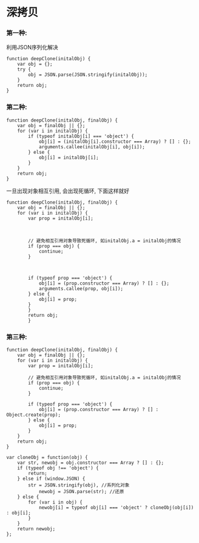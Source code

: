 # 深拷贝

### 第一种: 

利用JSON序列化解决

    function deepClone(initalObj) {
        var obj = {}; 
        try {
            obj = JSON.parse(JSON.stringify(initalObj)); 
        }
        return obj; 
    }

### 第二种: 

    function deepClone(initalObj, finalObj) {
        var obj = finalObj || {}; 
        for (var i in initalObj) {
            if (typeof initalObj[i] === 'object') {
                obj[i] = (initalObj[i].constructor === Array) ? [] : {}; 
                arguments.callee(initalObj[i], obj[i]); 
            } else {
                obj[i] = initalObj[i]; 
            }
        }
        return obj; 
    }

一旦出现对象相互引用, 会出现死循环, 下面这样就好

    function deepClone(initalObj, finalObj) {
        var obj = finalObj || {}; 
        for (var i in initalObj) {
            var prop = initalObj[i]; 

    

            // 避免相互引用对象导致死循环, 如initalObj.a = initalObj的情况
            if (prop === obj) {
                continue; 
            }

    

            if (typeof prop === 'object') {
                obj[i] = (prop.constructor === Array) ? [] : {}; 
                arguments.callee(prop, obj[i]); 
            } else {
                obj[i] = prop; 
            }
            }
            return obj; 
            }

### 第三种: 

    function deepClone(initalObj, finalObj) {
        var obj = finalObj || {}; 
        for (var i in initalObj) {
            var prop = initalObj[i]; 

            // 避免相互引用对象导致死循环, 如initalObj.a = initalObj的情况
            if (prop === obj) {
                continue; 
            }

            if (typeof prop === 'object') {
                obj[i] = (prop.constructor === Array) ? [] : Object.create(prop); 
            } else {
                obj[i] = prop; 
            }
        }
        return obj; 
    }

```
var cloneObj = function(obj) {
    var str, newobj = obj.constructor === Array ? [] : {}; 
    if (typeof obj !== 'object') {
        return; 
    } else if (window.JSON) {
        str = JSON.stringify(obj), //系列化对象
            newobj = JSON.parse(str); //还原
    } else {
        for (var i in obj) {
            newobj[i] = typeof obj[i] === 'object' ? cloneObj(obj[i]) : obj[i]; 
        }
    }
    return newobj; 
}; 
```

